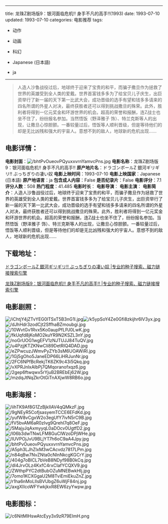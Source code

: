 
---
title: 龙珠Z剧场版9：银河面临危机!! 身手不凡的高手!!(1993)
date: 1993-07-10
updated: 1993-07-10
categories: 电影推荐
tags:
- 动作
- 动画
- 科幻

- Japanese (日本語)
- ja
---


> 人造人沙鲁战役过后，地球终于迎来了宝贵的和平，而骗子撒旦作为拯救了世界的英雄受到全人类的爱戴。世界首富钱多多为了给宝贝儿子庆生，出巨资举行了新一届的天下第一比武大会，成功晋级的选手有望和钱多多请来的四名所谓的外星人对决，最终获胜者还可以得到挑战撒旦的殊荣。此外，胜利者将得到一亿元奖金和环游世界的机会。超高的荣誉和报酬，连Z战士也坐不住了，纷纷报名参加。当然悟饭（野泽雅子 饰）、特兰克斯等人的出现，让撒旦心惊胆颤。一番较量过后，悟饭等人顺利晋级，但是等待他们的却是无比凶残和强大的宇宙人。意想不到的敌人，地球新的危机出现……

## **电影详情**：

**电影封面**：<img src="https://image.tmdb.org/t/p/w200/bhtPvOueovPQyuxxvrnYamvcPns.jpg" alt="/bhtPvOueovPQyuxxvrnYamvcPns.jpg" title="/bhtPvOueovPQyuxxvrnYamvcPns.jpg">
**电影名称**：龙珠Z剧场版9：银河面临危机!! 身手不凡的高手!!
**原产地片名**：ドラゴンボールZ 銀河ギリギリ!! ぶっちぎりの凄い奴
**电影上映时间**：1993-07-10
**电影上映国家**：Japanese (日本語)
**原产地语言**：ja
**包含成人内容**：False
**是否纪录片**：False
**电影评分**：7.1
**评分人数**：508
**热门程度**：41.485
**电影时长**：
**电影导演**：
**电影主演**：
**电影简介**：人造人沙鲁战役过后，地球终于迎来了宝贵的和平，而骗子撒旦作为拯救了世界的英雄受到全人类的爱戴。世界首富钱多多为了给宝贝儿子庆生，出巨资举行了新一届的天下第一比武大会，成功晋级的选手有望和钱多多请来的四名所谓的外星人对决，最终获胜者还可以得到挑战撒旦的殊荣。此外，胜利者将得到一亿元奖金和环游世界的机会。超高的荣誉和报酬，连Z战士也坐不住了，纷纷报名参加。当然悟饭（野泽雅子 饰）、特兰克斯等人的出现，让撒旦心惊胆颤。一番较量过后，悟饭等人顺利晋级，但是等待他们的却是无比凶残和强大的宇宙人。意想不到的敌人，地球新的危机出现……

## **下载地址**：
[ドラゴンボールZ 銀河ギリギリ!! ぶっちぎりの凄い奴 |专业的种子搜索、磁力链接搜索引擎](https://movie.amd794.com:2083/?search=%E3%83%89%E3%83%A9%E3%82%B4%E3%83%B3%E3%83%9C%E3%83%BC%E3%83%ABZ%20%E9%8A%80%E6%B2%B3%E3%82%AE%E3%83%AA%E3%82%AE%E3%83%AA%21%21%20%E3%81%B6%E3%81%A3%E3%81%A1%E3%81%8E%E3%82%8A%E3%81%AE%E5%87%84%E3%81%84%E5%A5%B4&ordering=&mode=match_phrase&page_size=10&page=1)

[龙珠Z剧场版9：银河面临危机!! 身手不凡的高手!! |专业的种子搜索、磁力链接搜索引擎](https://movie.amd794.com:2083/?search=%E9%BE%99%E7%8F%A0Z%E5%89%A7%E5%9C%BA%E7%89%889%EF%BC%9A%E9%93%B6%E6%B2%B3%E9%9D%A2%E4%B8%B4%E5%8D%B1%E6%9C%BA%21%21%20%E8%BA%AB%E6%89%8B%E4%B8%8D%E5%87%A1%E7%9A%84%E9%AB%98%E6%89%8B%21%21&ordering=&mode=match_phrase&page_size=10&page=1)
 

## **电影剧照**：
<img src="https://image.tmdb.org/t/p/original/iChtjY4jZTvYEG0lTSxT5B3nG1l.jpg" alt="/iChtjY4jZTvYEG0lTSxT5B3nG1l.jpg" title="/iChtjY4jZTvYEG0lTSxT5B3nG1l.jpg"><img src="https://image.tmdb.org/t/p/original/k5ypSoY4Ze0Gfi8zkijhr6lV3yx.jpg" alt="/k5ypSoY4Ze0Gfi8zkijhr6lV3yx.jpg" title="/k5ypSoY4Ze0Gfi8zkijhr6lV3yx.jpg"><img src="https://image.tmdb.org/t/p/original/dJhHdr3zodCjt2SffhaBZmoubgi.jpg" alt="/dJhHdr3zodCjt2SffhaBZmoubgi.jpg" title="/dJhHdr3zodCjt2SffhaBZmoubgi.jpg"><img src="https://image.tmdb.org/t/p/original/10WvtGv1Rvx5Ko0aupPfLPJ0LwK.jpg" alt="/10WvtGv1Rvx5Ko0aupPfLPJ0LwK.jpg" title="/10WvtGv1Rvx5Ko0aupPfLPJ0LwK.jpg"><img src="https://image.tmdb.org/t/p/original/fkUqfd8jKoMO2kuYR9N2KSZL3nY.jpg" alt="/fkUqfd8jKoMO2kuYR9N2KSZL3nY.jpg" title="/fkUqfd8jKoMO2kuYR9N2KSZL3nY.jpg"><img src="https://image.tmdb.org/t/p/original/noGrUOG1wgEFV1zNJTUJJ84TuQV.jpg" alt="/noGrUOG1wgEFV1zNJTUJJ84TuQV.jpg" title="/noGrUOG1wgEFV1zNJTUJJ84TuQV.jpg"><img src="https://image.tmdb.org/t/p/original/u4PzjjKTZKNwCli89DetRIQ4DAD.jpg" alt="/u4PzjjKTZKNwCli89DetRIQ4DAD.jpg" title="/u4PzjjKTZKNwCli89DetRIQ4DAD.jpg"><img src="https://image.tmdb.org/t/p/original/eZPwcuzJWmvPyZYb3sM6UOAWiRI.jpg" alt="/eZPwcuzJWmvPyZYb3sM6UOAWiRI.jpg" title="/eZPwcuzJWmvPyZYb3sM6UOAWiRI.jpg"><img src="https://image.tmdb.org/t/p/original/1Gj5gOho5JaneEDP66LiHRJunNr.jpg" alt="/1Gj5gOho5JaneEDP66LiHRJunNr.jpg" title="/1Gj5gOho5JaneEDP66LiHRJunNr.jpg"><img src="https://image.tmdb.org/t/p/original/2FC6NPfBcRekjTK6ZK9c43i5Qkq.jpg" alt="/2FC6NPfBcRekjTK6ZK9c43i5Qkq.jpg" title="/2FC6NPfBcRekjTK6ZK9c43i5Qkq.jpg"><img src="https://image.tmdb.org/t/p/original/vXPRJnlxAlbPj7QMqoranofxqz6.jpg" alt="/vXPRJnlxAlbPj7QMqoranofxqz6.jpg" title="/vXPRJnlxAlbPj7QMqoranofxqz6.jpg"><img src="https://image.tmdb.org/t/p/original/2gep6ftwqwx5rYjuB2BREbEj62W.jpg" alt="/2gep6ftwqwx5rYjuB2BREbEj62W.jpg" title="/2gep6ftwqwx5rYjuB2BREbEj62W.jpg"><img src="https://image.tmdb.org/t/p/original/mzdqJtNqZkrOtGiTnAXjwW8RB6o.jpg" alt="/mzdqJtNqZkrOtGiTnAXjwW8RB6o.jpg" title="/mzdqJtNqZkrOtGiTnAXjwW8RB6o.jpg">

## **电影海报**：
<img src="https://image.tmdb.org/t/p/original/iihTK9Af8G1ZzBjkIIAV4qQMkzF.jpg" alt="/iihTK9Af8G1ZzBjkIIAV4qQMkzF.jpg" title="/iihTK9Af8G1ZzBjkIIAV4qQMkzF.jpg"><img src="https://image.tmdb.org/t/p/original/9gNEyR5CofjsasyemTCCE6EFdKd.jpg" alt="/9gNEyR5CofjsasyemTCCE6EFdKd.jpg" title="/9gNEyR5CofjsasyemTCCE6EFdKd.jpg"><img src="https://image.tmdb.org/t/p/original/yufW8vCgxW2o3egUfY7ivN5rC9B.jpg" alt="/yufW8vCgxW2o3egUfY7ivN5rC9B.jpg" title="/yufW8vCgxW2o3egUfY7ivN5rC9B.jpg"><img src="https://image.tmdb.org/t/p/original/fV5bvAM6aR0zIvg9QrehI7q8OeF.jpg" alt="/fV5bvAM6aR0zIvg9QrehI7q8OeF.jpg" title="/fV5bvAM6aR0zIvg9QrehI7q8OeF.jpg"><img src="https://image.tmdb.org/t/p/original/5MajyJqAxmyyqL0aDOcv0UgtfD2.jpg" alt="/5MajyJqAxmyyqL0aDOcv0UgtfD2.jpg" title="/5MajyJqAxmyyqL0aDOcv0UgtfD2.jpg"><img src="https://image.tmdb.org/t/p/original/l06b3dwTNwLFM8GuClWzoDPjWHe.jpg" alt="/l06b3dwTNwLFM8GuClWzoDPjWHe.jpg" title="/l06b3dwTNwLFM8GuClWzoDPjWHe.jpg"><img src="https://image.tmdb.org/t/p/original/lUVPOjJvU9BLjYT7h6oC9aA4Jpy.jpg" alt="/lUVPOjJvU9BLjYT7h6oC9aA4Jpy.jpg" title="/lUVPOjJvU9BLjYT7h6oC9aA4Jpy.jpg"><img src="https://image.tmdb.org/t/p/original/bhtPvOueovPQyuxxvrnYamvcPns.jpg" alt="/bhtPvOueovPQyuxxvrnYamvcPns.jpg" title="/bhtPvOueovPQyuxxvrnYamvcPns.jpg"><img src="https://image.tmdb.org/t/p/original/A5ph3LJhZlxM3wCAcvdz7817LPm.jpg" alt="/A5ph3LJhZlxM3wCAcvdz7817LPm.jpg" title="/A5ph3LJhZlxM3wCAcvdz7817LPm.jpg"><img src="https://image.tmdb.org/t/p/original/n84qBw7NvZNta0cNInNkcgKGCrY.jpg" alt="/n84qBw7NvZNta0cNInNkcgKGCrY.jpg" title="/n84qBw7NvZNta0cNInNkcgKGCrY.jpg"><img src="https://image.tmdb.org/t/p/original/404g7oBICL7bVeB8NDyf98B0kCq.jpg" alt="/404g7oBICL7bVeB8NDyf98B0kCq.jpg" title="/404g7oBICL7bVeB8NDyf98B0kCq.jpg"><img src="https://image.tmdb.org/t/p/original/dl4JrvOLz4KxfC4rxCIafYCQXV9.jpg" alt="/dl4JrvOLz4KxfC4rxCIafYCQXV9.jpg" title="/dl4JrvOLz4KxfC4rxCIafYCQXV9.jpg"><img src="https://image.tmdb.org/t/p/original/ZWthpPYC2dtBubOZuMNEBwkHIj.jpg" alt="/ZWthpPYC2dtBubOZuMNEBwkHIj.jpg" title="/ZWthpPYC2dtBubOZuMNEBwkHIj.jpg"><img src="https://image.tmdb.org/t/p/original/7omo1KCXGgaU2M8TviEmiEkuZnZ.jpg" alt="/7omo1KCXGgaU2M8TviEmiEkuZnZ.jpg" title="/7omo1KCXGgaU2M8TviEmiEkuZnZ.jpg"><img src="https://image.tmdb.org/t/p/original/r1ha6nMoLIlsBVUbgZ6uWjF84nj.jpg" alt="/r1ha6nMoLIlsBVUbgZ6uWjF84nj.jpg" title="/r1ha6nMoLIlsBVUbgZ6uWjF84nj.jpg"><img src="https://image.tmdb.org/t/p/original/axgXIIcoWFYwkjkxR8EW6zyYwpw.jpg" alt="/axgXIIcoWFYwkjkxR8EW6zyYwpw.jpg" title="/axgXIIcoWFYwkjkxR8EW6zyYwpw.jpg">

## **电影图标**：
<img src="https://image.tmdb.org/t/p/original/c6NitMlHswAtcEyy3x9zR79EImH.png" alt="/c6NitMlHswAtcEyy3x9zR79EImH.png" title="/c6NitMlHswAtcEyy3x9zR79EImH.png">
